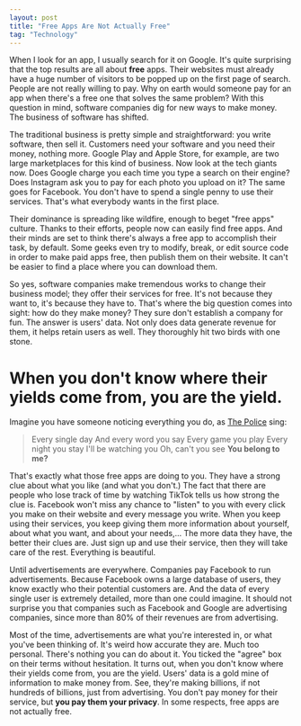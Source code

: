 ```yaml
---
layout: post
title: "Free Apps Are Not Actually Free"
tag: "Technology"
---
```


When I look for an app, I usually search for it on Google. It's quite surprising that the top results are all about **free** apps. Their websites must already have a huge number of visitors to be popped up on the first page of search. People are not really willing to pay. Why on earth would someone pay for an app when there's a free one that solves the same problem? With this question in mind, software companies dig for new ways to make money. The business of software has shifted.

The traditional business is pretty simple and straightforward: you write software, then sell it. Customers need your software and you need their money, nothing more. Google Play and Apple Store, for example, are two large marketplaces for this kind of business. Now look at the tech giants now. Does Google charge you each time you type a search on their engine? Does Instagram ask you to pay for each photo you upload on it? The same goes for Facebook. You don't have to spend a single penny to use their services. That's what everybody wants in the first place.

Their dominance is spreading like wildfire, enough to beget "free apps" culture. Thanks to their efforts, people now can easily find free apps. And their minds are set to think there's always a free app to accomplish their task, by default. Some geeks even try to modify, break, or edit source code in order to make paid apps free, then publish them on their website. It can't be easier to find a place where you can download them.

So yes, software companies make tremendous works to change their business model; they offer their services for free. It's not because they want to, it's because they have to. That's where the big question comes into sight: how do they make money? They sure don't establish a company for fun. The answer is users' data. Not only does data generate revenue for them, it helps retain users as well. They thoroughly hit two birds with one stone.

# When you don't know where their yields come from, you are the yield.

Imagine you have someone noticing everything you do, as [The Police](https://en.wikipedia.org/wiki/The_Police) sing:

> Every single day
And every word you say
Every game you play
Every night you stay
I'll be watching you
Oh, can't you see
**You belong to me?**

That's exactly what those free apps are doing to you. They have a strong clue about what you like (and what you don't.) The fact that there are people who lose track of time by watching TikTok tells us how strong the clue is. Facebook won't miss any chance to "listen" to you with every click you make on their website and every message you write. When you keep using their services, you keep giving them more information about yourself, about what you want, and about your needs,... The more data they have, the better their clues are. Just sign up and use their service, then they will take care of the rest. Everything is beautiful.

Until advertisements are everywhere. Companies pay Facebook to run advertisements. Because Facebook owns a large database of users, they know exactly who their potential customers are. And the data of every single user is extremely detailed, more than one could imagine. It should not surprise you that companies such as Facebook and Google are advertising companies, since more than 80% of their revenues are from advertising. 

Most of the time, advertisements are what you're interested in, or what you've been thinking of. It's weird how accurate they are. Much too personal. There's nothing you can do about it. You ticked the "agree" box on their terms without hesitation. It turns out, when you don't know where their yields come from, you are the yield. Users' data is a gold mine of information to make money from. See, they're making billions, if not hundreds of billions, just from advertising. You don't pay money for their service, but **you pay them your privacy**. In some respects, free apps are not actually free.
